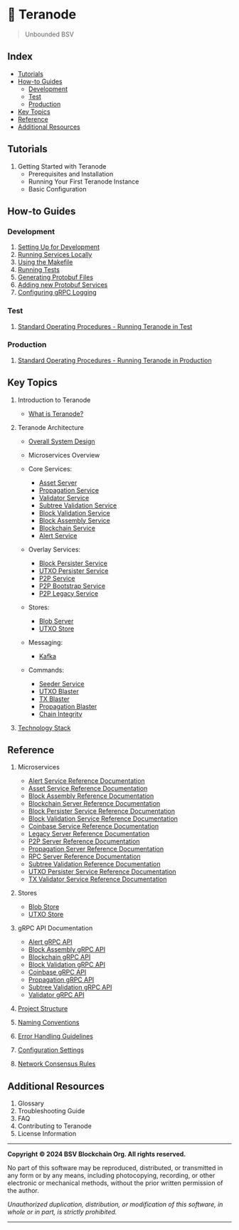 # 🚀 Teranode
> Unbounded BSV

## Index

- [Tutorials](#tutorials)
- [How-to Guides](#how-to-guides)
   - [Development](#development)
   - [Test](#test)
   - [Production](#production)
- [Key Topics](#key-topics)
- [Reference](#reference)
- [Additional Resources](#additional-resources)

## Tutorials
1. Getting Started with Teranode
    - Prerequisites and Installation
    - Running Your First Teranode Instance
    - Basic Configuration

## How-to Guides

### Development

1. [Setting Up for Development](docs/howto/developerSetup.md)
2. [Running Services Locally](docs/howto/locallyRunningServices.md)
3. [Using the Makefile](docs/howto/makefile.md)
4. [Running Tests](docs/howto/runningTests.md)
5. [Generating Protobuf Files](docs/howto/generatingProtobuf.md)
6. [Adding new Protobuf Services](docs/howto/addingNewProtobufServices.md)
7. [Configuring gRPC Logging](docs/howto/configuringGrpcLogging.md)

### Test

1. [Standard Operating Procedures - Running Teranode in Test](docs/sop/StandardOperatingProcedures-docker-compose-milestone-3-alpha-testing.md)

### Production

1. [Standard Operating Procedures - Running Teranode in Production](docs/sop/StandardOperatingProcedures-kubernetes-operator-milestone-3-alpha-testing.md)


## Key Topics
1. Introduction to Teranode
    - [What is Teranode?](docs/topics/teranodeIntro.md)

2. Teranode Architecture

    - [Overall System Design](docs/architecture/teranode-architecture.md)

    - Microservices Overview

    - Core Services:
      - [Asset Server](docs/services/assetServer.md)
      - [Propagation Service](docs/services/propagation.md)
      - [Validator Service](docs/services/validator.md)
      - [Subtree Validation Service](docs/services/subtreeValidation.md)
      - [Block Validation Service](docs/services/blockValidation.md)
      - [Block Assembly Service](docs/services/blockAssembly.md)
      - [Blockchain Service](docs/services/blockchain.md)
      - [Alert Service](docs/services/alert.md)

    - Overlay Services:
      - [Block Persister Service](docs/services/blockPersister.md)
      - [UTXO Persister Service](docs/services/utxoPersister.md)
      - [P2P Service](docs/services/p2p.md)
      - [P2P Bootstrap Service](docs/services/p2pBootstrap.md)
      - [P2P Legacy Service](docs/services/p2pLegacy.md)

    - Stores:
      - [Blob Server](docs/stores/blob.md)
      - [UTXO Store](docs/stores/utxo.md)

    - Messaging:
      - [Kafka](docs/kafka/kafka.md)

    - Commands:
      - [Seeder Service](docs/commands/seeder.md)
      - [UTXO Blaster](docs/commands/utxoBlaster.md)
      - [TX Blaster](docs/commands/txBlaster.md)
      - [Propagation Blaster](docs/commands/propagationBlaster.md)
      - [Chain Integrity](docs/commands/chainIntegrity.md)

3. [Technology Stack](docs/topics/technologyStack.md)

## Reference

1. Microservices
    - [Alert Service Reference Documentation](docs/references/services/alert_reference.md)
    - [Asset Service Reference Documentation](docs/references/services/asset_reference.md)
    - [Block Assembly Reference Documentation](docs/references/services/blockassembly_reference.md)
    - [Blockchain Server Reference Documentation](docs/references/services/blockchain_reference.md)
    - [Block Persister Service Reference Documentation](docs/references/services/blockpersister_reference.md)
    - [Block Validation Service Reference Documentation](docs/references/services/blockvalidation_reference.md)
    - [Coinbase Service Reference Documentation](docs/references/services/coinbase_reference.md)
    - [Legacy Server Reference Documentation](docs/references/services/legacy_reference.md)
    - [P2P Server Reference Documentation](docs/references/services/p2p_reference.md)
    - [Propagation Server Reference Documentation](docs/references/services/propagation_reference.md)
    - [RPC Server Reference Documentation](docs/references/services/rpc_reference.md)
    - [Subtree Validation Reference Documentation](docs/references/services/subtreevalidation_reference.md)
    - [UTXO Persister Service Reference Documentation](docs/references/services/utxopersister_reference.md)
    - [TX Validator Service Reference Documentation](docs/references/services/validator_reference.md)

2. Stores
    - [Blob Store](docs/references/stores/blob_reference.md)
    - [UTXO Store](docs/references/stores/utxo_reference.md)

3. gRPC API Documentation
    - [Alert gRPC API](docs/references/protobuf_docs/alertProto.md)
    - [Block Assembly gRPC API](docs/references/protobuf_docs/blockassemblyProto.md)
    - [Blockchain gRPC API](docs/references/protobuf_docs/blockchainProto.md)
    - [Block Validation gRPC API](docs/references/protobuf_docs/blockvalidationProto.md)
    - [Coinbase gRPC API](docs/references/protobuf_docs/coinbaseProto.md)
    - [Propagation gRPC API](docs/references/protobuf_docs/propagationProto.md)
    - [Subtree Validation gRPC API](docs/references/protobuf_docs/subtreevalidationProto.md)
    - [Validator gRPC API](docs/references/protobuf_docs/validatorProto.md)

4. [Project Structure](docs/references/projectStructure.md)
5. [Naming Conventions](docs/references/namingConventions.md)
6. [Error Handling Guidelines](docs/references/errorHandling.md)
7. [Configuration Settings](docs/references/settings.md)
8. [Network Consensus Rules](docs/references/networkConsensusRules.md)

## Additional Resources
1. Glossary
2. Troubleshooting Guide
3. FAQ
4. Contributing to Teranode
5. License Information

---

**Copyright © 2024 BSV Blockchain Org. All rights reserved.**

No part of this software may be reproduced, distributed, or transmitted in any form or by any means, including photocopying, recording, or other electronic or mechanical methods, without the prior written permission of the author.

_Unauthorized duplication, distribution, or modification of this software, in whole or in part, is strictly prohibited._

---
